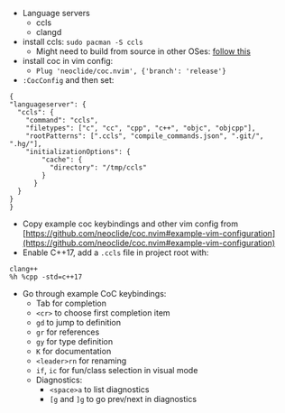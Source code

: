 * Language servers
  * ccls
  * clangd
* install ccls: `sudo pacman -S ccls`
  * Might need to build from source in other OSes: [follow this](https://github.com/MaskRay/ccls/wiki/Build)
* install coc in vim config:
  * `Plug 'neoclide/coc.nvim', {'branch': 'release'}`
* `:CocConfig` and then set:
```
{
"languageserver": {
  "ccls": {
    "command": "ccls",
    "filetypes": ["c", "cc", "cpp", "c++", "objc", "objcpp"],
    "rootPatterns": [".ccls", "compile_commands.json", ".git/", ".hg/"],
    "initializationOptions": {
        "cache": {
          "directory": "/tmp/ccls"
        }
      }
  }
}
}
```

* Copy example coc keybindings and other vim config from [https://github.com/neoclide/coc.nvim#example-vim-configuration](https://github.com/neoclide/coc.nvim#example-vim-configuration)
* Enable C++17, add a `.ccls` file in project root with:
```
clang++
%h %cpp -std=c++17
```
* Go through example CoC keybindings:
  * Tab for completion
  * `<cr>` to choose first completion item
  * `gd` to jump to definition
  * `gr` for references
  * `gy` for type definition
  * `K` for documentation
  * `<leader>rn` for renaming
  * `if`, `ic` for fun/class selection in visual mode
  * Diagnostics:
    * `<space>a` to list diagnostics
    * `[g` and `]g` to go prev/next in diagnostics
